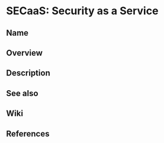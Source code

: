 # SECaaS: Security as a Service

## Name

## Overview

## Description

## See also

## Wiki

## References
